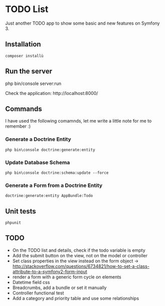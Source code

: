 # TODO List

Just another TODO app to show some basic and new features on Symfony 3.

## Installation

	composer installù
	
## Run the server
   
   php bin/console server:run

Check the application: http://localhost:8000/

## Commands

I have used the following comamnds, let me write a little note for me to remember :)
 
### Generate a Doctrine Entity

    php bin\console doctrine:generate:entity
    
### Update Database Schema

    php bin\console doctrine:schema:update --force
 
### Generate a Form from a Doctrine Entity

    doctrine:generate:entity AppBundle:Todo

## Unit tests

    phpunit

## TODO

- On the TODO list and details, check if the todo variable is empty
- Add the submit button on the view, not on the model or controller
- Set class properties in the view instead on the form object -> http://stackoverflow.com/questions/6734821/how-to-set-a-class-attribute-to-a-symfony2-form-input
- render a form with a generic form cycle on elements
- Datetime field css
- Breadcrumbs, add a bundle or set it manually
- Controller functional test
- Add a category and priority table and use some relationships
